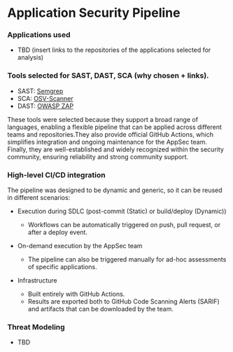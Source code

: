 # Application Security Pipeline

### Applications used

- TBD (insert links to the repositories of the applications selected for analysis)

### Tools selected for SAST, DAST, SCA (why chosen + links).
- SAST: [Semgrep](https://semgrep.dev/ "Official Semgrep Website")
- SCA: [OSV-Scanner](https://github.com/google/osv-scanner "Google OSV Scanner GitHub Repository")  
- DAST: [OWASP ZAP](https://www.zaproxy.org/ "OWASP Zed Attack Proxy Official Website")

These tools were selected because they support a broad range of languages, enabling a flexible pipeline that can be applied across different teams and repositories.They also provide official GitHub Actions, which simplifies integration and ongoing maintenance for the AppSec team. Finally, they are well-established and widely recognized within the security community, ensuring reliability and strong community support.

### High-level CI/CD integration

The pipeline was designed to be dynamic and generic, so it can be reused in different scenarios:

- Execution during SDLC (post-commit (Static) or build/deploy (Dynamic))
    - Workflows can be automatically triggered on push, pull request, or after a deploy event.

- On-demand execution by the AppSec team
    - The pipeline can also be triggered manually for ad-hoc assessments of specific applications.

- Infrastructure
    - Built entirely with GitHub Actions.
    - Results are exported both to GitHub Code Scanning Alerts (SARIF) and artifacts that can be downloaded by the team.

### Threat Modeling
- TBD